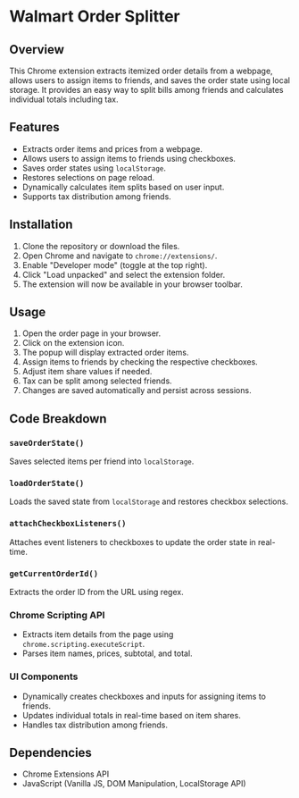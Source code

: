 # Walmart Order Splitter

## Overview

This Chrome extension extracts itemized order details from a webpage, allows users to assign items to friends, and saves the order state using local storage. It provides an easy way to split bills among friends and calculates individual totals including tax.

## Features

- Extracts order items and prices from a webpage.
- Allows users to assign items to friends using checkboxes.
- Saves order states using `localStorage`.
- Restores selections on page reload.
- Dynamically calculates item splits based on user input.
- Supports tax distribution among friends.

## Installation

1. Clone the repository or download the files.
2. Open Chrome and navigate to `chrome://extensions/`.
3. Enable "Developer mode" (toggle at the top right).
4. Click "Load unpacked" and select the extension folder.
5. The extension will now be available in your browser toolbar.

## Usage

1. Open the order page in your browser.
2. Click on the extension icon.
3. The popup will display extracted order items.
4. Assign items to friends by checking the respective checkboxes.
5. Adjust item share values if needed.
6. Tax can be split among selected friends.
7. Changes are saved automatically and persist across sessions.

## Code Breakdown

### `saveOrderState()`

Saves selected items per friend into `localStorage`.

### `loadOrderState()`

Loads the saved state from `localStorage` and restores checkbox selections.

### `attachCheckboxListeners()`

Attaches event listeners to checkboxes to update the order state in real-time.

### `getCurrentOrderId()`

Extracts the order ID from the URL using regex.

### Chrome Scripting API

- Extracts item details from the page using `chrome.scripting.executeScript`.
- Parses item names, prices, subtotal, and total.

### UI Components

- Dynamically creates checkboxes and inputs for assigning items to friends.
- Updates individual totals in real-time based on item shares.
- Handles tax distribution among friends.

## Dependencies

- Chrome Extensions API
- JavaScript (Vanilla JS, DOM Manipulation, LocalStorage API)
